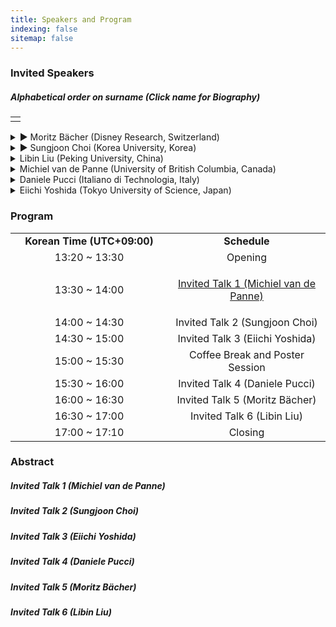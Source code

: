 ```yaml
---
title: Speakers and Program
indexing: false
sitemap: false
---
```

### Invited Speakers

##### Alphabetical order on surname (Click name for Biography)   
<table><tr><td></td></tr></table>      
<Details>
<summary>► Moritz Bächer (Disney Research, Switzerland)</summary>
<table width="100%">
  <tr>
    <td width="25%"> <img src="../assets/images/moritz_baecher.jpeg" alt= "" width="300" style="vertical-align: left;"></td>
    <td width="5%"></td>
    <td width="70%" style="vertical-align: left; font-size: 75%;"> 
 Moritz Bächer is the Associate Lab Director of Disney Research at Walt Disney Imagineering, where he leads a strategic program focusing on the development of novel model- and learning-based tools for the design and control of believable robotic characters. His core expertise is the optimal design and control of both soft and rigid systems, using a combination of differentiable simulation and reinforcement learning. Prior to joining Disney, he received his Ph.D. from the Harvard School of Engineering and Applied Sciences and his master’s degree from ETH Zurich.
  </td>
  </tr>
</table>
</Details>

<Details>
<summary>► Sungjoon Choi (Korea University, Korea)</summary>
<table width="100%">
  <tr>
    <td width="25%"> <img src="../assets/images/sungjoon_choi.png" alt= "" width="300" style="vertical-align: left;"></td>
    <td width="5%"></td>
    <td width="70%" style="vertical-align: left; font-size: 75%;"> 
 Sungjoon Choi is presently an assistant professor at Korea University in the Department of Artificial Intelligence. He received Ph.D. in Electrical and Computer Engineering from Seoul National University (2018) and a B.S. degree in Electrical Engineering and Computer Science from Seoul National University (2012). Dr. Choi was a postdoc at Disney Research  Los Angeles, focussing on applying machine learning methods in robotics. Before joining Disney Research, he was a research scientist at Kakao Brain in Korea. His research interests include sample-efficient reinforcement learning and human-robot interaction, and received Best Conference Paper Finalist Award at the 2016 IEEE International Conference on Robotics and Automation (ICRA). 
  </td>
  </tr>
</table>
</Details>

<Details>
<summary>Libin Liu (Peking University, China)</summary>
Biography
</Details>

<Details>
<summary>Michiel van de Panne (University of British Columbia, Canada)</summary>
Biography
</Details>

<Details>
<summary>Daniele Pucci (Italiano di Technologia, Italy)</summary>
Biography
</Details>

<Details>
<summary>Eiichi Yoshida (Tokyo University of Science, Japan)</summary>
Biography
</Details>

### Program 
<table width="100%">
  <tr>
    <td width="30%" style="text-align: center; vertical-align: left;"> <b>Korean Time (UTC+09:00)</b></td>
    <td width="70%" style="text-align: center; vertical-align: left;"> <b>Schedule</b></td>
  </tr>  
  <tr>
    <td width="30%" style="text-align: center; vertical-align: left;"> 13:20 ~ 13:30 </td>
    <td width="70%" style="text-align: center; vertical-align: left;"> Opening </td>
  </tr> 
  <tr>
    <td width="30%" style="text-align: center; vertical-align: left;"> 13:30 ~ 14:00 </td>
    <td width="70%" style="text-align: center; vertical-align: left;"> 

[Invited Talk 1 (Michiel van de Panne)](#invited-talk-1-michiel-van-de-panne)
  </td>
  </tr> 
  <tr>
    <td width="30%" style="text-align: center; vertical-align: left;"> 14:00 ~ 14:30 </td>
    <td width="70%" style="text-align: center; vertical-align: left;"> Invited Talk 2 (Sungjoon Choi) </td>
  </tr> 
  <tr>
    <td width="30%" style="text-align: center; vertical-align: left;"> 14:30 ~ 15:00 </td>
    <td width="70%" style="text-align: center; vertical-align: left;"> Invited Talk 3 (Eiichi Yoshida) </td>
  </tr>
  <tr>
    <td width="30%" style="text-align: center; vertical-align: left;"> 15:00 ~ 15:30 </td>
    <td width="70%" style="text-align: center; vertical-align: left;"> Coffee Break and Poster Session </td>
  </tr>
  <tr>
    <td width="30%" style="text-align: center; vertical-align: left;"> 15:30 ~ 16:00 </td>
    <td width="70%" style="text-align: center; vertical-align: left;"> Invited Talk 4 (Daniele Pucci) </td>
  </tr>
  <tr>
    <td width="30%" style="text-align: center; vertical-align: left;"> 16:00 ~ 16:30 </td>
    <td width="70%" style="text-align: center; vertical-align: left;">
    Invited Talk 5 (Moritz Bächer)
    </td>
  </tr>
  <tr>
    <td width="30%" style="text-align: center; vertical-align: left;"> 16:30 ~ 17:00 </td>
    <td width="70%" style="text-align: center; vertical-align: left;"> Invited Talk 6 (Libin Liu) </td>
  </tr>
  <tr>
    <td width="50%" style="text-align: center; vertical-align: left;"> 17:00 ~ 17:10 </td>
    <td width="50%" style="text-align: center; vertical-align: left;"> Closing </td>
  </tr>
</table>

### Abstract 
##### Invited Talk 1 (Michiel van de Panne)

##### Invited Talk 2 (Sungjoon Choi)

##### Invited Talk 3 (Eiichi Yoshida)

##### Invited Talk 4 (Daniele Pucci)

##### Invited Talk 5 (Moritz Bächer)

##### Invited Talk 6 (Libin Liu)